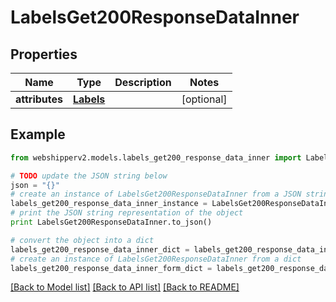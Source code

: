 # LabelsGet200ResponseDataInner


## Properties
Name | Type | Description | Notes
------------ | ------------- | ------------- | -------------
**attributes** | [**Labels**](Labels.md) |  | [optional] 

## Example

```python
from webshipperv2.models.labels_get200_response_data_inner import LabelsGet200ResponseDataInner

# TODO update the JSON string below
json = "{}"
# create an instance of LabelsGet200ResponseDataInner from a JSON string
labels_get200_response_data_inner_instance = LabelsGet200ResponseDataInner.from_json(json)
# print the JSON string representation of the object
print LabelsGet200ResponseDataInner.to_json()

# convert the object into a dict
labels_get200_response_data_inner_dict = labels_get200_response_data_inner_instance.to_dict()
# create an instance of LabelsGet200ResponseDataInner from a dict
labels_get200_response_data_inner_form_dict = labels_get200_response_data_inner.from_dict(labels_get200_response_data_inner_dict)
```
[[Back to Model list]](../README.md#documentation-for-models) [[Back to API list]](../README.md#documentation-for-api-endpoints) [[Back to README]](../README.md)


